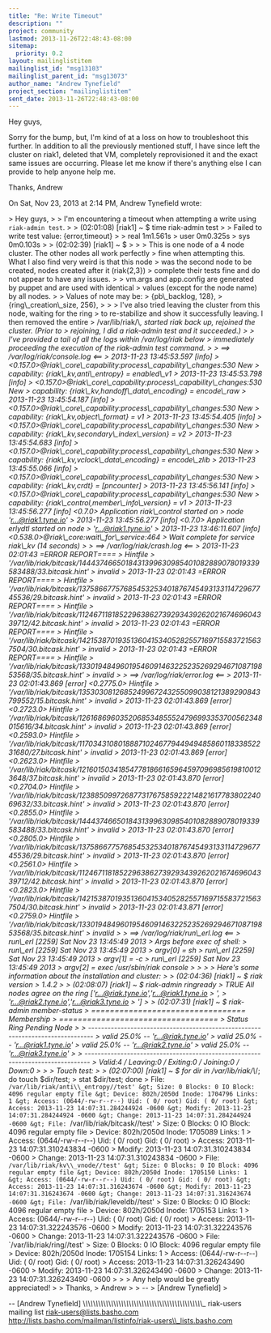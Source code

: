 ```yaml
---
title: "Re: Write Timeout"
description: ""
project: community
lastmod: 2013-11-26T22:48:43-08:00
sitemap:
  priority: 0.2
layout: mailinglistitem
mailinglist_id: "msg13103"
mailinglist_parent_id: "msg13073"
author_name: "Andrew Tynefield"
project_section: "mailinglistitem"
sent_date: 2013-11-26T22:48:43-08:00
---
```



Hey guys,

Sorry for the bump, but, I'm kind of at a loss on how to troubleshoot this
further. In addition to all the previously mentioned stuff, I have since
left the cluster on riak1, deleted that VM, completely reprovisioned it and
the exact same issues are occurring. Please let me know if there's anything
else I can provide to help anyone help me.

Thanks,
Andrew


On Sat, Nov 23, 2013 at 2:14 PM, Andrew Tynefield wrote:

&gt; Hey guys,
&gt;
&gt; I'm encountering a timeout when attempting a write using `riak-admin test`.
&gt;
&gt; (02:01:08) [riak1] ~ $ time riak-admin test
&gt;
&gt; Failed to write test value: {error,timeout}
&gt;
&gt; real 1m1.561s
&gt; user 0m0.325s
&gt; sys 0m0.103s
&gt;
&gt; (02:02:39) [riak1] ~ $
&gt;
&gt;
&gt; This is one node of a 4 node cluster. The other nodes all work perfectly
&gt; fine when attempting this. What I also find very weird is that this node
&gt; was the second node to be created, nodes created after it (riak{2,3})
&gt; complete their tests fine and do not appear to have any issues.
&gt;
&gt; vm.args and app.config are generated by puppet and are used with identical
&gt; values (except for the node name) by all nodes.
&gt;
&gt; Values of note may be:
&gt; {pb\\_backlog, 128},
&gt; {ring\\_creation\\_size, 256},
&gt;
&gt;
&gt; I've also tried leaving the cluster from this node, waiting for the ring
&gt; to re-stabilize and show it successfully leaving. I then removed the entire
&gt; /var/lib/riak/\\*, started riak back up, rejoined the cluster. (Prior to
&gt; rejoining, I did a riak-admin test and it succeeded.)
&gt;
&gt; I've provided a tail of all the logs within /var/log/riak below
&gt; immediately proceeding the execution of the riak-admin test command.
&gt;
&gt; ==&gt; /var/log/riak/console.log &lt;==
&gt; 2013-11-23 13:45:53.597 [info]
&gt; &lt;0.157.0&gt;@riak\\_core\\_capability:process\\_capability\\_changes:530 New
&gt; capability: {riak\\_kv,anti\\_entropy} = enabled\\_v1
&gt; 2013-11-23 13:45:53.798 [info]
&gt; &lt;0.157.0&gt;@riak\\_core\\_capability:process\\_capability\\_changes:530 New
&gt; capability: {riak\\_kv,handoff\\_data\\_encoding} = encode\\_raw
&gt; 2013-11-23 13:45:54.187 [info]
&gt; &lt;0.157.0&gt;@riak\\_core\\_capability:process\\_capability\\_changes:530 New
&gt; capability: {riak\\_kv,object\\_format} = v1
&gt; 2013-11-23 13:45:54.405 [info]
&gt; &lt;0.157.0&gt;@riak\\_core\\_capability:process\\_capability\\_changes:530 New
&gt; capability: {riak\\_kv,secondary\\_index\\_version} = v2
&gt; 2013-11-23 13:45:54.683 [info]
&gt; &lt;0.157.0&gt;@riak\\_core\\_capability:process\\_capability\\_changes:530 New
&gt; capability: {riak\\_kv,vclock\\_data\\_encoding} = encode\\_zlib
&gt; 2013-11-23 13:45:55.066 [info]
&gt; &lt;0.157.0&gt;@riak\\_core\\_capability:process\\_capability\\_changes:530 New
&gt; capability: {riak\\_kv,crdt} = [pncounter]
&gt; 2013-11-23 13:45:56.141 [info]
&gt; &lt;0.157.0&gt;@riak\\_core\\_capability:process\\_capability\\_changes:530 New
&gt; capability: {riak\\_control,member\\_info\\_version} = v1
&gt; 2013-11-23 13:45:56.277 [info] &lt;0.7.0&gt; Application riak\\_control started on
&gt; node 'r...@riak1.tyne.io'
&gt; 2013-11-23 13:45:56.277 [info] &lt;0.7.0&gt; Application erlydtl started on node
&gt; 'r...@riak1.tyne.io'
&gt; 2013-11-23 13:46:11.607 [info] &lt;0.538.0&gt;@riak\\_core:wait\\_for\\_service:464
&gt; Wait complete for service riak\\_kv (14 seconds)
&gt;
&gt; ==&gt; /var/log/riak/crash.log &lt;==
&gt; 2013-11-23 02:01:43 =ERROR REPORT====
&gt; Hintfile
&gt; '/var/lib/riak/bitcask/1444374665018431399630985401082889078019339583488/33.bitcask.hint'
&gt; invalid
&gt; 2013-11-23 02:01:43 =ERROR REPORT====
&gt; Hintfile
&gt; '/var/lib/riak/bitcask/1375866775768545325340187674549313311472967745536/29.bitcask.hint'
&gt; invalid
&gt; 2013-11-23 02:01:43 =ERROR REPORT====
&gt; Hintfile
&gt; '/var/lib/riak/bitcask/1124671181852296386273929343926202167469604339712/42.bitcask.hint'
&gt; invalid
&gt; 2013-11-23 02:01:43 =ERROR REPORT====
&gt; Hintfile
&gt; '/var/lib/riak/bitcask/1421538701935136041534052825571697155837215637504/30.bitcask.hint'
&gt; invalid
&gt; 2013-11-23 02:01:43 =ERROR REPORT====
&gt; Hintfile
&gt; '/var/lib/riak/bitcask/1330194849601954609146322523526929467108719853568/35.bitcask.hint'
&gt; invalid
&gt;
&gt; ==&gt; /var/log/riak/error.log &lt;==
&gt; 2013-11-23 02:01:43.869 [error] &lt;0.2775.0&gt; Hintfile
&gt; '/var/lib/riak/bitcask/1353030812685249967243255099038121389290843799552/15.bitcask.hint'
&gt; invalid
&gt; 2013-11-23 02:01:43.869 [error] &lt;0.2723.0&gt; Hintfile
&gt; '/var/lib/riak/bitcask/1261686960352068534855524796993353700562348015616/34.bitcask.hint'
&gt; invalid
&gt; 2013-11-23 02:01:43.869 [error] &lt;0.2593.0&gt; Hintfile
&gt; '/var/lib/riak/bitcask/1170343108018887102467794494948586011833852231680/27.bitcask.hint'
&gt; invalid
&gt; 2013-11-23 02:01:43.869 [error] &lt;0.2623.0&gt; Hintfile
&gt; '/var/lib/riak/bitcask/1216015034185477818661659645970969856198100123648/37.bitcask.hint'
&gt; invalid
&gt; 2013-11-23 02:01:43.870 [error] &lt;0.2704.0&gt; Hintfile
&gt; '/var/lib/riak/bitcask/1238850997268773176758592221482161778380224069632/33.bitcask.hint'
&gt; invalid
&gt; 2013-11-23 02:01:43.870 [error] &lt;0.2855.0&gt; Hintfile
&gt; '/var/lib/riak/bitcask/1444374665018431399630985401082889078019339583488/33.bitcask.hint'
&gt; invalid
&gt; 2013-11-23 02:01:43.870 [error] &lt;0.2805.0&gt; Hintfile
&gt; '/var/lib/riak/bitcask/1375866775768545325340187674549313311472967745536/29.bitcask.hint'
&gt; invalid
&gt; 2013-11-23 02:01:43.870 [error] &lt;0.2561.0&gt; Hintfile
&gt; '/var/lib/riak/bitcask/1124671181852296386273929343926202167469604339712/42.bitcask.hint'
&gt; invalid
&gt; 2013-11-23 02:01:43.870 [error] &lt;0.2823.0&gt; Hintfile
&gt; '/var/lib/riak/bitcask/1421538701935136041534052825571697155837215637504/30.bitcask.hint'
&gt; invalid
&gt; 2013-11-23 02:01:43.871 [error] &lt;0.2759.0&gt; Hintfile
&gt; '/var/lib/riak/bitcask/1330194849601954609146322523526929467108719853568/35.bitcask.hint'
&gt; invalid
&gt;
&gt; ==&gt; /var/log/riak/run\\_erl.log &lt;==
&gt; run\\_erl [2259] Sat Nov 23 13:45:49 2013
&gt; Args before exec of shell:
&gt; run\\_erl [2259] Sat Nov 23 13:45:49 2013
&gt; argv[0] = sh
&gt; run\\_erl [2259] Sat Nov 23 13:45:49 2013
&gt; argv[1] = -c
&gt; run\\_erl [2259] Sat Nov 23 13:45:49 2013
&gt; argv[2] = exec /usr/sbin/riak console
&gt;
&gt;
&gt;
&gt; Here's some information about the installation and cluster:
&gt;
&gt; (02:04:36) [riak1] ~ $ riak version
&gt; 1.4.2
&gt;
&gt; (02:08:07) [riak1] ~ $ riak-admin ringready
&gt; TRUE All nodes agree on the ring ['r...@riak.tyne.io','r...@riak1.tyne.io
&gt; ',
&gt; 'r...@riak2.tyne.io','r...@riak3.tyne.io
&gt; ']
&gt;
&gt; (02:07:31) [riak1] ~ $ riak-admin member-status
&gt; ================================= Membership
&gt; ==================================
&gt; Status Ring Pending Node
&gt;
&gt; -------------------------------------------------------------------------------
&gt; valid 25.0% -- 'r...@riak.tyne.io'
&gt; valid 25.0% -- 'r...@riak1.tyne.io'
&gt; valid 25.0% -- 'r...@riak2.tyne.io'
&gt; valid 25.0% -- 'r...@riak3.tyne.io'
&gt;
&gt; -------------------------------------------------------------------------------
&gt; Valid:4 / Leaving:0 / Exiting:0 / Joining:0 / Down:0
&gt;
&gt;
&gt; Touch test:
&gt;
&gt; (02:07:00) [riak1] ~ $ for dir in /var/lib/riak/\\*/; do touch $dir/test;
&gt; stat $dir/test; done
&gt; File: `/var/lib/riak/anti\\_entropy//test'
&gt; Size: 0 Blocks: 0 IO Block: 4096 regular empty file
&gt; Device: 802h/2050d Inode: 1704796 Links: 1
&gt; Access: (0644/-rw-r--r--) Uid: ( 0/ root) Gid: ( 0/ root)
&gt; Access: 2013-11-23 14:07:31.284244924 -0600
&gt; Modify: 2013-11-23 14:07:31.284244924 -0600
&gt; Change: 2013-11-23 14:07:31.284244924 -0600
&gt; File: `/var/lib/riak/bitcask//test'
&gt; Size: 0 Blocks: 0 IO Block: 4096 regular empty file
&gt; Device: 802h/2050d Inode: 1705089 Links: 1
&gt; Access: (0644/-rw-r--r--) Uid: ( 0/ root) Gid: ( 0/ root)
&gt; Access: 2013-11-23 14:07:31.310243834 -0600
&gt; Modify: 2013-11-23 14:07:31.310243834 -0600
&gt; Change: 2013-11-23 14:07:31.310243834 -0600
&gt; File: `/var/lib/riak/kv\\_vnode//test'
&gt; Size: 0 Blocks: 0 IO Block: 4096 regular empty file
&gt; Device: 802h/2050d Inode: 1705150 Links: 1
&gt; Access: (0644/-rw-r--r--) Uid: ( 0/ root) Gid: ( 0/ root)
&gt; Access: 2013-11-23 14:07:31.316243674 -0600
&gt; Modify: 2013-11-23 14:07:31.316243674 -0600
&gt; Change: 2013-11-23 14:07:31.316243674 -0600
&gt; File: `/var/lib/riak/leveldb//test'
&gt; Size: 0 Blocks: 0 IO Block: 4096 regular empty file
&gt; Device: 802h/2050d Inode: 1705153 Links: 1
&gt; Access: (0644/-rw-r--r--) Uid: ( 0/ root) Gid: ( 0/ root)
&gt; Access: 2013-11-23 14:07:31.322243576 -0600
&gt; Modify: 2013-11-23 14:07:31.322243576 -0600
&gt; Change: 2013-11-23 14:07:31.322243576 -0600
&gt; File: `/var/lib/riak/ring//test'
&gt; Size: 0 Blocks: 0 IO Block: 4096 regular empty file
&gt; Device: 802h/2050d Inode: 1705154 Links: 1
&gt; Access: (0644/-rw-r--r--) Uid: ( 0/ root) Gid: ( 0/ root)
&gt; Access: 2013-11-23 14:07:31.326243490 -0600
&gt; Modify: 2013-11-23 14:07:31.326243490 -0600
&gt; Change: 2013-11-23 14:07:31.326243490 -0600
&gt;
&gt;
&gt; Any help would be greatly appreciated!
&gt;
&gt; Thanks,
&gt; Andrew
&gt;
&gt; --
&gt; [Andrew Tynefield]
&gt;



-- 
[Andrew Tynefield]
\\_\\_\\_\\_\\_\\_\\_\\_\\_\\_\\_\\_\\_\\_\\_\\_\\_\\_\\_\\_\\_\\_\\_\\_\\_\\_\\_\\_\\_\\_\\_\\_\\_\\_\\_\\_\\_\\_\\_\\_\\_\\_\\_\\_\\_\\_\\_
riak-users mailing list
riak-users@lists.basho.com
http://lists.basho.com/mailman/listinfo/riak-users\\_lists.basho.com

